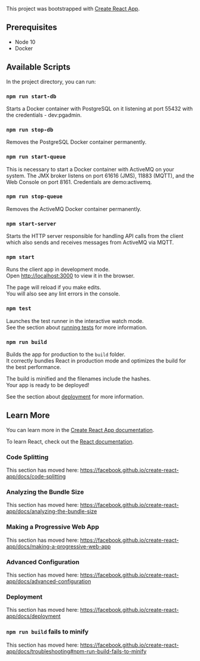 This project was bootstrapped with [Create React App](https://github.com/facebook/create-react-app).

## Prerequisites

 * Node 10
 * Docker

## Available Scripts

In the project directory, you can run:

### `npm run start-db`

Starts a Docker container with PostgreSQL on it listening at port 55432 with the credentials - dev:pgadmin.

### `npm run stop-db`

Removes the PostgreSQL Docker container permanently.

### `npm run start-queue`

This is necessary to start a Docker container with ActiveMQ on your system.
The JMX broker listens on port 61616 (JMS), 11883 (MQTT), and the Web Console on port 8161. Credentials are demo:activemq.

### `npm run stop-queue`

Removes the ActiveMQ Docker container permanently.

### `npm start-server`

Starts the HTTP server responsible for handling API calls from the client which also sends and receives messages from ActiveMQ via MQTT.

### `npm start`

Runs the client app in development mode.<br>
Open [http://localhost:3000](http://localhost:3000) to view it in the browser.

The page will reload if you make edits.<br>
You will also see any lint errors in the console.

### `npm test`

Launches the test runner in the interactive watch mode.<br>
See the section about [running tests](https://facebook.github.io/create-react-app/docs/running-tests) for more information.

### `npm run build`

Builds the app for production to the `build` folder.<br>
It correctly bundles React in production mode and optimizes the build for the best performance.

The build is minified and the filenames include the hashes.<br>
Your app is ready to be deployed!

See the section about [deployment](https://facebook.github.io/create-react-app/docs/deployment) for more information.

## Learn More

You can learn more in the [Create React App documentation](https://facebook.github.io/create-react-app/docs/getting-started).

To learn React, check out the [React documentation](https://reactjs.org/).

### Code Splitting

This section has moved here: https://facebook.github.io/create-react-app/docs/code-splitting

### Analyzing the Bundle Size

This section has moved here: https://facebook.github.io/create-react-app/docs/analyzing-the-bundle-size

### Making a Progressive Web App

This section has moved here: https://facebook.github.io/create-react-app/docs/making-a-progressive-web-app

### Advanced Configuration

This section has moved here: https://facebook.github.io/create-react-app/docs/advanced-configuration

### Deployment

This section has moved here: https://facebook.github.io/create-react-app/docs/deployment

### `npm run build` fails to minify

This section has moved here: https://facebook.github.io/create-react-app/docs/troubleshooting#npm-run-build-fails-to-minify
